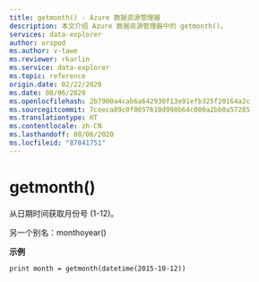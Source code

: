 ```yaml
---
title: getmonth() - Azure 数据资源管理器
description: 本文介绍 Azure 数据资源管理器中的 getmonth()。
services: data-explorer
author: orspod
ms.author: v-tawe
ms.reviewer: rkarlin
ms.service: data-explorer
ms.topic: reference
origin.date: 02/22/2020
ms.date: 08/06/2020
ms.openlocfilehash: 2b7900a4cab6a642930f13e91efb325f20164a2c
ms.sourcegitcommit: 7ceeca89c0f0057610d998b64c000a2bb0a57285
ms.translationtype: HT
ms.contentlocale: zh-CN
ms.lasthandoff: 08/06/2020
ms.locfileid: "87841751"
---
```

# <a name="getmonth"></a>getmonth()

从日期时间获取月份号 (1-12)。

另一个别名：monthoyear()

**示例**

<!-- csl: https://help.kusto.chinacloudapi.cn/Samples -->
```kusto
print month = getmonth(datetime(2015-10-12))
```
